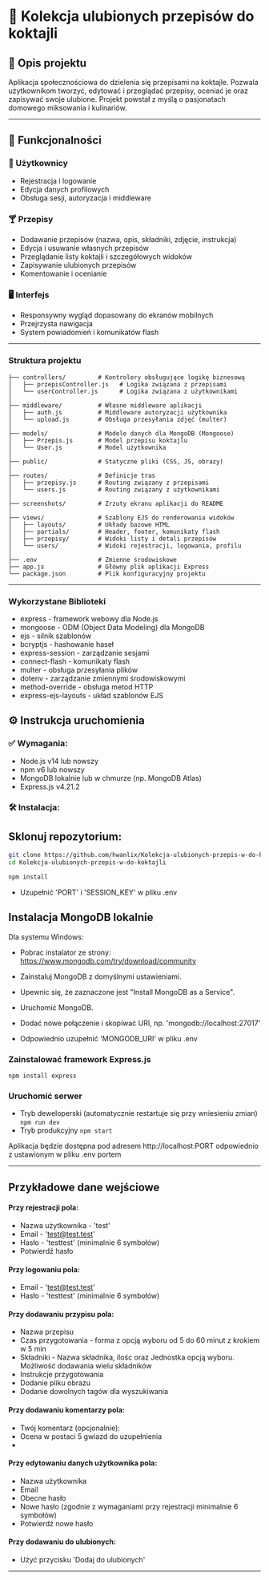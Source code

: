 # 🍹 Kolekcja ulubionych przepisów do koktajli

## 📝 Opis projektu

Aplikacja społecznościowa do dzielenia się przepisami na koktajle. Pozwala użytkownikom tworzyć, edytować i przeglądać
przepisy, oceniać je oraz zapisywać swoje ulubione. Projekt powstał z myślą o pasjonatach domowego miksowania i
kulinariów.

---

## 🔧 Funkcjonalności

### 👤 Użytkownicy

- Rejestracja i logowanie
- Edycja danych profilowych
- Obsługa sesji, autoryzacja i middleware

### 🍸 Przepisy

- Dodawanie przepisów (nazwa, opis, składniki, zdjęcie, instrukcja)
- Edycja i usuwanie własnych przepisów
- Przeglądanie listy koktajli i szczegółowych widoków
- Zapisywanie ulubionych przepisów
- Komentowanie i ocenianie

### 🖥️ Interfejs

- Responsywny wygląd dopasowany do ekranów mobilnych
- Przejrzysta nawigacja
- System powiadomień i komunikatów flash

---

### Struktura projektu

```Kolekcja-ulubionych-przepisów-do-koktajli/
├── controllers/         # Kontrolery obsługujące logikę biznesową
│   ├── przepisController.js   # Logika związana z przepisami
│   └── userController.js      # Logika związana z użytkownikami
│
├── middleware/          # Własne middleware aplikacji
│   ├── auth.js          # Middleware autoryzacji użytkownika
│   └── upload.js        # Obsługa przesyłania zdjęć (multer)
│
├── models/              # Modele danych dla MongoDB (Mongoose)
│   ├── Przepis.js       # Model przepisu koktajlu
│   └── User.js          # Model użytkownika
│
├── public/              # Statyczne pliki (CSS, JS, obrazy)
│
├── routes/              # Definicje tras
│   ├── przepisy.js      # Routing związany z przepisami
│   └── users.js         # Routing związany z użytkownikami
│
├── screenshots/         # Zrzuty ekranu aplikacji do README
│
├── views/               # Szablony EJS do renderowania widoków
│   ├── layouts/         # Układy bazowe HTML
│   ├── partials/        # Header, footer, komunikaty flash
│   ├── przepisy/        # Widoki listy i detali przepisów
│   └── users/           # Widoki rejestracji, logowania, profilu
│
├── .env                 # Zmienne środowiskowe
├── app.js               # Główny plik aplikacji Express
└── package.json         # Plik konfiguracyjny projektu
```

---

### Wykorzystane Biblioteki

- express - framework webowy dla Node.js
- mongoose - ODM (Object Data Modeling) dla MongoDB
- ejs - silnik szablonów
- bcryptjs - hashowanie haseł
- express-session - zarządzanie sesjami
- connect-flash - komunikaty flash
- multer - obsługa przesyłania plików
- dotenv - zarządzanie zmiennymi środowiskowymi
- method-override - obsługa metod HTTP
- express-ejs-layouts - układ szablonów EJS

## ⚙️ Instrukcja uruchomienia

### ✅ Wymagania:

- Node.js v14 lub nowszy
- npm v6 lub nowszy
- MongoDB lokalnie lub w chmurze (np. MongoDB Atlas)
- Express.js v4.21.2
### 🛠️ Instalacja:

## Sklonuj repozytorium:

```bash
git clone https://github.com/hwanlix/Kolekcja-ulubionych-przepis-w-do-koktajli.git
cd Kolekcja-ulubionych-przepis-w-do-koktajli
```

```bash
npm install
```

- Uzupełnić 'PORT' i 'SESSION_KEY' w pliku .env

## Instalacja MongoDB lokalnie

Dla systemu Windows:

- Pobrac instalator ze strony: https://www.mongodb.com/try/download/community
- Zainstaluj MongoDB z domyślnymi ustawieniami.

- Upewnic się, że zaznaczone jest "Install MongoDB as a Service".

- Uruchomić MongoDB.
- Dodać nowe połączenie i skopiwać URI, np. 'mongodb://localhost:27017'
- Odpowiednio uzupełnić 'MONGODB_URI' w pliku .env
### Zainstalować framework Express.js
```npm install express```


### Uruchomić serwer

- Tryb deweloperski (automatycznie restartuje się przy wniesieniu zmian)
  ```npm run dev```
- Tryb produkcyjny
  ```npm start```

Aplikacja będzie dostępna pod adresem http://localhost:PORT odpowiednio z ustawionym w pliku .env portem

---
## Przykładowe dane wejściowe

#### Przy rejestracji pola:
- Nazwa użytkownika - 'test'
- Email - 'test@test.test'
- Hasło - 'testtest' (minimalnie 6 symbołów)
- Potwierdź hasło
#### Przy logowaniu pola:
- Email - 'test@test.test'
- Hasło - 'testtest' (minimalnie 6 symbołów)

#### Przy dodawaniu przypisu pola:
- Nazwa przepisu 
- Czas przygotowania - forma z opcją wyboru od 5 do 60 minut z krokiem w 5 min
- Składniki - Nazwa składnika, ilośc oraz Jednostka  opcją wyboru. Możliwość dodawania wielu składników
- Instrukcje przygotowania 
- Dodanie pliku obrazu 
- Dodanie dowolnych tagów dla wyszukiwania

#### Przy dodawaniu komentarzy pola:
- Twój komentarz (opcjonalnie):
- Ocena w postaci 5 gwiazd do uzupełnienia
- 
#### Przy edytowaniu danych użytkownika pola:
- Nazwa użytkownika
- Email
- Obecne hasło
- Nowe hasło (zgodnie z wymaganiami przy rejestracji minimalnie 6 symbołów)
- Potwierdź nowe hasło

#### Przy dodawaniu do ulubionych:
- Użyć przycisku 'Dodaj do ulubionych'

---